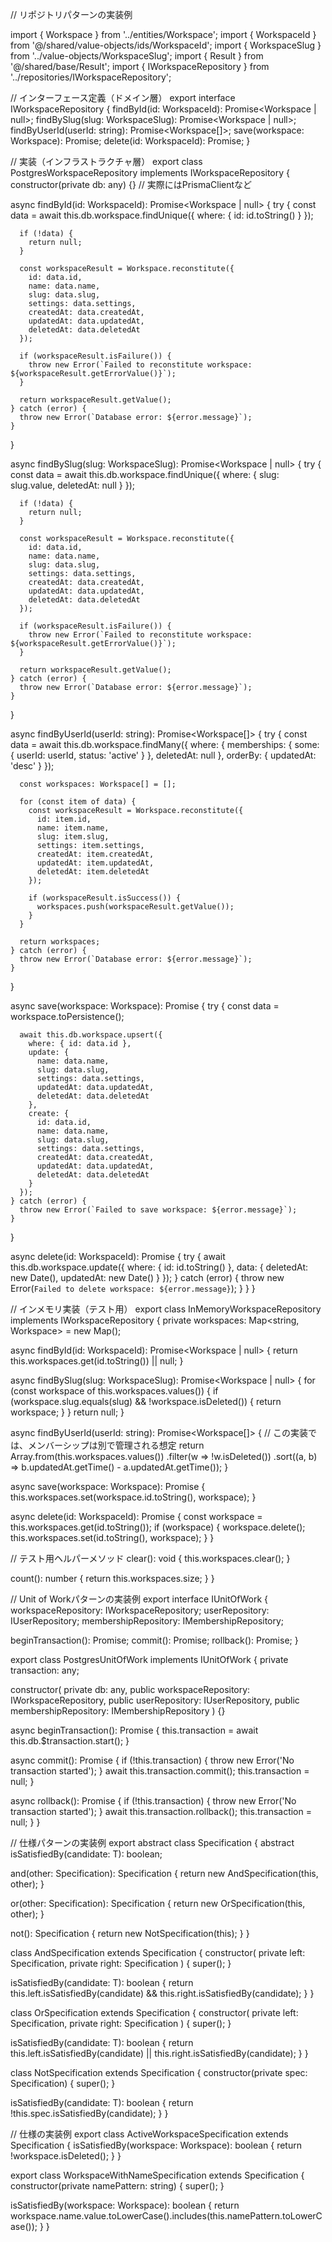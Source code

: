// リポジトリパターンの実装例

import { Workspace } from '../entities/Workspace';
import { WorkspaceId } from '@/shared/value-objects/ids/WorkspaceId';
import { WorkspaceSlug } from '../value-objects/WorkspaceSlug';
import { Result } from '@/shared/base/Result';
import { IWorkspaceRepository } from '../repositories/IWorkspaceRepository';

// インターフェース定義（ドメイン層）
export interface IWorkspaceRepository {
findById(id: WorkspaceId): Promise<Workspace | null>;
findBySlug(slug: WorkspaceSlug): Promise<Workspace | null>;
findByUserId(userId: string): Promise<Workspace[]>;
save(workspace: Workspace): Promise<void>;
delete(id: WorkspaceId): Promise<void>;
}

// 実装（インフラストラクチャ層）
export class PostgresWorkspaceRepository implements IWorkspaceRepository {
constructor(private db: any) {} // 実際にはPrismaClientなど

async findById(id: WorkspaceId): Promise<Workspace | null> {
try {
const data = await this.db.workspace.findUnique({
where: { id: id.toString() }
});

      if (!data) {
        return null;
      }

      const workspaceResult = Workspace.reconstitute({
        id: data.id,
        name: data.name,
        slug: data.slug,
        settings: data.settings,
        createdAt: data.createdAt,
        updatedAt: data.updatedAt,
        deletedAt: data.deletedAt
      });

      if (workspaceResult.isFailure()) {
        throw new Error(`Failed to reconstitute workspace: ${workspaceResult.getErrorValue()}`);
      }

      return workspaceResult.getValue();
    } catch (error) {
      throw new Error(`Database error: ${error.message}`);
    }

}

async findBySlug(slug: WorkspaceSlug): Promise<Workspace | null> {
try {
const data = await this.db.workspace.findUnique({
where: {
slug: slug.value,
deletedAt: null
}
});

      if (!data) {
        return null;
      }

      const workspaceResult = Workspace.reconstitute({
        id: data.id,
        name: data.name,
        slug: data.slug,
        settings: data.settings,
        createdAt: data.createdAt,
        updatedAt: data.updatedAt,
        deletedAt: data.deletedAt
      });

      if (workspaceResult.isFailure()) {
        throw new Error(`Failed to reconstitute workspace: ${workspaceResult.getErrorValue()}`);
      }

      return workspaceResult.getValue();
    } catch (error) {
      throw new Error(`Database error: ${error.message}`);
    }

}

async findByUserId(userId: string): Promise<Workspace[]> {
try {
const data = await this.db.workspace.findMany({
where: {
memberships: {
some: {
userId: userId,
status: 'active'
}
},
deletedAt: null
},
orderBy: {
updatedAt: 'desc'
}
});

      const workspaces: Workspace[] = [];

      for (const item of data) {
        const workspaceResult = Workspace.reconstitute({
          id: item.id,
          name: item.name,
          slug: item.slug,
          settings: item.settings,
          createdAt: item.createdAt,
          updatedAt: item.updatedAt,
          deletedAt: item.deletedAt
        });

        if (workspaceResult.isSuccess()) {
          workspaces.push(workspaceResult.getValue());
        }
      }

      return workspaces;
    } catch (error) {
      throw new Error(`Database error: ${error.message}`);
    }

}

async save(workspace: Workspace): Promise<void> {
try {
const data = workspace.toPersistence();

      await this.db.workspace.upsert({
        where: { id: data.id },
        update: {
          name: data.name,
          slug: data.slug,
          settings: data.settings,
          updatedAt: data.updatedAt,
          deletedAt: data.deletedAt
        },
        create: {
          id: data.id,
          name: data.name,
          slug: data.slug,
          settings: data.settings,
          createdAt: data.createdAt,
          updatedAt: data.updatedAt,
          deletedAt: data.deletedAt
        }
      });
    } catch (error) {
      throw new Error(`Failed to save workspace: ${error.message}`);
    }

}

async delete(id: WorkspaceId): Promise<void> {
try {
await this.db.workspace.update({
where: { id: id.toString() },
data: {
deletedAt: new Date(),
updatedAt: new Date()
}
});
} catch (error) {
throw new Error(`Failed to delete workspace: ${error.message}`);
}
}
}

// インメモリ実装（テスト用）
export class InMemoryWorkspaceRepository implements IWorkspaceRepository {
private workspaces: Map<string, Workspace> = new Map();

async findById(id: WorkspaceId): Promise<Workspace | null> {
return this.workspaces.get(id.toString()) || null;
}

async findBySlug(slug: WorkspaceSlug): Promise<Workspace | null> {
for (const workspace of this.workspaces.values()) {
if (workspace.slug.equals(slug) && !workspace.isDeleted()) {
return workspace;
}
}
return null;
}

async findByUserId(userId: string): Promise<Workspace[]> {
// この実装では、メンバーシップは別で管理される想定
return Array.from(this.workspaces.values())
.filter(w => !w.isDeleted())
.sort((a, b) => b.updatedAt.getTime() - a.updatedAt.getTime());
}

async save(workspace: Workspace): Promise<void> {
this.workspaces.set(workspace.id.toString(), workspace);
}

async delete(id: WorkspaceId): Promise<void> {
const workspace = this.workspaces.get(id.toString());
if (workspace) {
workspace.delete();
this.workspaces.set(id.toString(), workspace);
}
}

// テスト用ヘルパーメソッド
clear(): void {
this.workspaces.clear();
}

count(): number {
return this.workspaces.size;
}
}

// Unit of Workパターンの実装例
export interface IUnitOfWork {
workspaceRepository: IWorkspaceRepository;
userRepository: IUserRepository;
membershipRepository: IMembershipRepository;

beginTransaction(): Promise<void>;
commit(): Promise<void>;
rollback(): Promise<void>;
}

export class PostgresUnitOfWork implements IUnitOfWork {
private transaction: any;

constructor(
private db: any,
public workspaceRepository: IWorkspaceRepository,
public userRepository: IUserRepository,
public membershipRepository: IMembershipRepository
) {}

async beginTransaction(): Promise<void> {
this.transaction = await this.db.$transaction.start();
}

async commit(): Promise<void> {
if (!this.transaction) {
throw new Error('No transaction started');
}
await this.transaction.commit();
this.transaction = null;
}

async rollback(): Promise<void> {
if (!this.transaction) {
throw new Error('No transaction started');
}
await this.transaction.rollback();
this.transaction = null;
}
}

// 仕様パターンの実装例
export abstract class Specification<T> {
abstract isSatisfiedBy(candidate: T): boolean;

and(other: Specification<T>): Specification<T> {
return new AndSpecification(this, other);
}

or(other: Specification<T>): Specification<T> {
return new OrSpecification(this, other);
}

not(): Specification<T> {
return new NotSpecification(this);
}
}

class AndSpecification<T> extends Specification<T> {
constructor(
private left: Specification<T>,
private right: Specification<T>
) {
super();
}

isSatisfiedBy(candidate: T): boolean {
return this.left.isSatisfiedBy(candidate) && this.right.isSatisfiedBy(candidate);
}
}

class OrSpecification<T> extends Specification<T> {
constructor(
private left: Specification<T>,
private right: Specification<T>
) {
super();
}

isSatisfiedBy(candidate: T): boolean {
return this.left.isSatisfiedBy(candidate) || this.right.isSatisfiedBy(candidate);
}
}

class NotSpecification<T> extends Specification<T> {
constructor(private spec: Specification<T>) {
super();
}

isSatisfiedBy(candidate: T): boolean {
return !this.spec.isSatisfiedBy(candidate);
}
}

// 仕様の実装例
export class ActiveWorkspaceSpecification extends Specification<Workspace> {
isSatisfiedBy(workspace: Workspace): boolean {
return !workspace.isDeleted();
}
}

export class WorkspaceWithNameSpecification extends Specification<Workspace> {
constructor(private namePattern: string) {
super();
}

isSatisfiedBy(workspace: Workspace): boolean {
return workspace.name.value.toLowerCase().includes(this.namePattern.toLowerCase());
}
}
